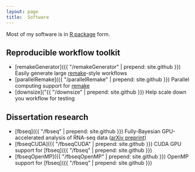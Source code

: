 ```yaml
---
layout: page
title:  Software
---
```


Most of my software is in [R package](http://r-pkgs.had.co.nz) form.

## Reproducible workflow toolkit


- [remakeGenerator]({{ "/remakeGenerator" | prepend: site.github }}) Easily generate large [remake](https://github.com/richfitz/remake)-style workflows
- [parallelRemake]({{ "/parallelRemake" | prepend: site.github }}) Parallel computing support for [remake](https://github.com/richfitz/remake)
- [downsize]("{{ "/downsize" | prepend: site.github }}) Help scale  down you workflow for testing

## Dissertation research

- [fbseq]({{ "/fbseq" | prepend: site.github }}) Fully-Bayesian GPU-accelerated analysis of RNA-seq data ([arXiv preprint](http://arxiv.org/abs/1606.06659))
- [fbseqCUDA]({{ "/fbseqCUDA" | prepend: site.github }}) CUDA GPU support for [fbseq]({{ "/fbseq" | prepend: site.github }})
- [fbseqOpenMP]({{ "/fbseqOpenMP" | prepend: site.github }}) OpenMP support for [fbseq]({{ "/fbseq" | prepend: site.github }})

